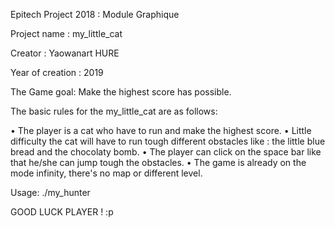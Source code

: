 Epitech Project 2018 : Module Graphique

Project name : my_little_cat

Creator : Yaowanart HURE

Year of creation : 2019

The Game goal: Make the highest score has possible.

The basic rules for the my_little_cat are as follows:

 • The player is a cat who have to run and make the highest score.
 • Little difficulty the cat will have to run tough different obstacles like : the little blue bread and the chocolaty bomb.
 • The player can click on the space bar like that he/she can jump tough the obstacles.
 • The game is already on the mode infinity, there's no map or different level.

Usage:
./my_hunter

GOOD LUCK PLAYER ! :p
